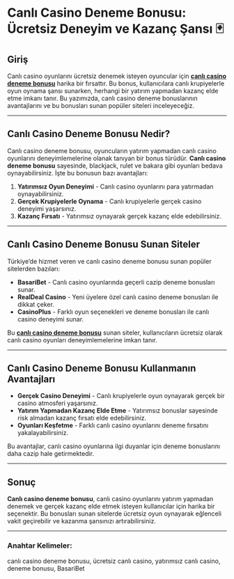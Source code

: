 # Canlı Casino Deneme Bonusu: Ücretsiz Deneyim ve Kazanç Şansı 🃏

## Giriş

Canlı casino oyunlarını ücretsiz denemek isteyen oyuncular için **[canlı casino deneme bonusu](https://casinotr.link/gWCRZ4)** harika bir fırsattır. Bu bonus, kullanıcılara canlı krupiyelerle oyun oynama şansı sunarken, herhangi bir yatırım yapmadan kazanç elde etme imkanı tanır. Bu yazımızda, canlı casino deneme bonuslarının avantajlarını ve bu bonusları sunan popüler siteleri inceleyeceğiz.

---

## Canlı Casino Deneme Bonusu Nedir?

Canlı casino deneme bonusu, oyuncuların yatırım yapmadan canlı casino oyunlarını deneyimlemelerine olanak tanıyan bir bonus türüdür. **Canlı casino deneme bonusu** sayesinde, blackjack, rulet ve bakara gibi oyunları bedava oynayabilirsiniz. İşte bu bonusun bazı avantajları:

1. **Yatırımsız Oyun Deneyimi** - Canlı casino oyunlarını para yatırmadan oynayabilirsiniz.
2. **Gerçek Krupiyelerle Oynama** - Canlı krupiyelerle gerçek casino deneyimi yaşarsınız.
3. **Kazanç Fırsatı** - Yatırımsız oynayarak gerçek kazanç elde edebilirsiniz.

---

## Canlı Casino Deneme Bonusu Sunan Siteler

Türkiye’de hizmet veren ve canlı casino deneme bonusu sunan popüler sitelerden bazıları:

- **BasariBet** - Canlı casino oyunlarında geçerli cazip deneme bonusları sunar.
- **RealDeal Casino** - Yeni üyelere özel canlı casino deneme bonusları ile dikkat çeker.
- **CasinoPlus** - Farklı oyun seçenekleri ve deneme bonusları ile canlı casino deneyimi sunar.

Bu **[canlı casino deneme bonusu](https://casinotr.link/gWCRZ4)** sunan siteler, kullanıcıların ücretsiz olarak canlı casino oyunları deneyimlemelerine imkan tanır.

---

## Canlı Casino Deneme Bonusu Kullanmanın Avantajları

- **Gerçek Casino Deneyimi** - Canlı krupiyelerle oyun oynayarak gerçek bir casino atmosferi yaşarsınız.
- **Yatırım Yapmadan Kazanç Elde Etme** - Yatırımsız bonuslar sayesinde risk almadan kazanç fırsatı elde edebilirsiniz.
- **Oyunları Keşfetme** - Farklı canlı casino oyunlarını deneme fırsatını yakalayabilirsiniz.

Bu avantajlar, canlı casino oyunlarına ilgi duyanlar için deneme bonuslarını daha cazip hale getirmektedir.

---

## Sonuç

**Canlı casino deneme bonusu**, canlı casino oyunlarını yatırım yapmadan denemek ve gerçek kazanç elde etmek isteyen kullanıcılar için harika bir seçenektir. Bu bonusları sunan sitelerde ücretsiz oyun oynayarak eğlenceli vakit geçirebilir ve kazanma şansınızı artırabilirsiniz.

---

### Anahtar Kelimeler:
canlı casino deneme bonusu, ücretsiz canlı casino, yatırımsız canlı casino, deneme bonusu, BasariBet
